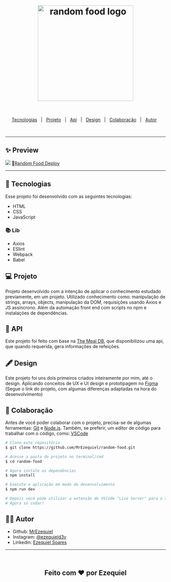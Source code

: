 <h1 align="center">
  <img alt="random food logo" title="random food logo" src="https://i.imgur.com/qxNpHyM.png" width="300px" />
</h1>
<br>
<p align="center">
  <a href="#-tecnologias">Tecnologias</a>&nbsp;&nbsp;&nbsp;|&nbsp;&nbsp;
  <a href="#-projeto">Projeto</a>&nbsp;&nbsp;&nbsp;|&nbsp;&nbsp;
  <a href="#-api">Api</a>&nbsp;&nbsp;&nbsp;|&nbsp;&nbsp;
  <a href="#-design">Design</a>&nbsp;&nbsp;&nbsp;|&nbsp;&nbsp;
  <a href="#-projeto">Colaboração</a>&nbsp;&nbsp;&nbsp;|&nbsp;&nbsp;
  <a href="#-autor">Autor</a>&nbsp;&nbsp;
</p>
<br>
<hr>

## ✨ Preview

<img src="./assets/gif-page.gif">
🔗<a href="https://mrezequiel.github.io/random-food/" >Random Food Deploy</a>
<hr>

## 🚀 Tecnologias

Esse projeto foi desenvolvido com as seguintes tecnologias:

- HTML
- CSS
- JavaScript

### 📚 Lib

- Axios
- ESlint
- Webpack
- Babel

## 💻 Projeto

Projeto desenvolvido com a intenção de aplicar o conhecimento estudado previamente, em um projeto. Utilizado conhecimento como: manipulação de strings, arrays, objects, manipulação da DOM, requisições usando Axios e JS assíncrono. Além da automação front end com scripts no npm e instalações de dependências.

## 🔌 API

Este projeto foi feito com base na [The Meal DB](https://www.themealdb.com/api.php), que disponibilizou uma api, que quando requerida, gera informações de refeições.

## 🖋️ Design

Este projeto foi uns dois primeiros criados inteiramente por mim, até o design. Aplicando conceitos de UX e UI design e prototipagem no [Figma](https://www.figma.com/file/QnbayYbOTHiaxbrlTtOLEL/randomFood?node-id=0%3A1) (Segue o link do projeto, com algumas diferenças adaptadas na hora do desenvolvimento)

## 👊 Colaboração

Antes de você poder colaborar com o projeto, precisa-se de algumas ferramentas: [Git](https://git-scm.com) e [Node.js](https://nodejs.org/en/). Também, se preferir, um editor de código para trabalhar com o código, como: [VSCode](https://code.visualstudio.com)

```bash
# Clone este repositório
$ git clone https://github.com/MrEzequiel/random-food.git

# Acesse a pasta do projeto no terminal/cmd
$ cd random-food

# Agora instale as dependências
$ npm install

# Execute a aplicação em modo de desenvolvimento
$ npm run dev

# Depois você pode utilizar a extensão do VSCode "Live Server" para o auto reload
# Agora só codar!
```

## 👨‍💻 Autor

- Github: <a href="https://github.com/MrEzequiel">MrEzequiel
  </a>
- Instagram: <a href="https://www.instagram.com/ezequield3v/">@ezequield3v</a>
- Linkedin: <a href="https://www.linkedin.com/in/ezequiel-soares-da-silva-b64a64207">Ezequiel Soares</a>

<hr>
<br>
<h2 align="center">Feito com ♥ por Ezequiel</h2>
